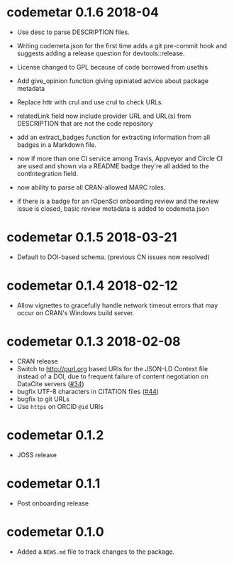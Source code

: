 # codemetar 0.1.6 2018-04

* Use desc to parse DESCRIPTION files.

* Writing codemeta.json for the first time adds a git pre-commit hook and suggests adding a release question for devtools::release.

* License changed to GPL because of code borrowed from usethis

* Add give_opinion function giving opiniated advice about package metadata

* Replace httr with crul and use crul to check URLs.

* relatedLink field now include provider URL and URL(s) from DESCRIPTION that are not the code repository

* add an extract_badges function for extracting information from all badges in a Markdown file.

* now if more than one CI service among Travis, Appveyor and Circle CI are used and shown via a README badge they're all added to the contIntegration field.

* now ability to parse all CRAN-allowed MARC roles.

* if there is a badge for an rOpenSci onboarding review and the review issue is closed, basic review metadata is added to codemeta.json

# codemetar 0.1.5 2018-03-21

* Default to DOI-based schema. (previous CN issues now resolved)

# codemetar 0.1.4 2018-02-12

* Allow vignettes to gracefully handle network timeout errors that
  may occur on CRAN's Windows build server.

# codemetar 0.1.3 2018-02-08

* CRAN release
* Switch to <http://purl.org> based URIs for the JSON-LD 
  Context file instead of a DOI, due to frequent failure
  of content negotiation on DataCite servers
  ([#34](https://github.com/ropensci/codemetar/issues/34))
* bugfix UTF-8 characters in CITATION files 
  ([#44](https://github.com/ropensci/codemetar/issues/44))
* bugfix to git URLs
* Use `https` on ORCID `@id` URIs

# codemetar 0.1.2

* JOSS release

# codemetar 0.1.1

* Post onboarding release

# codemetar 0.1.0

* Added a `NEWS.md` file to track changes to the package.



